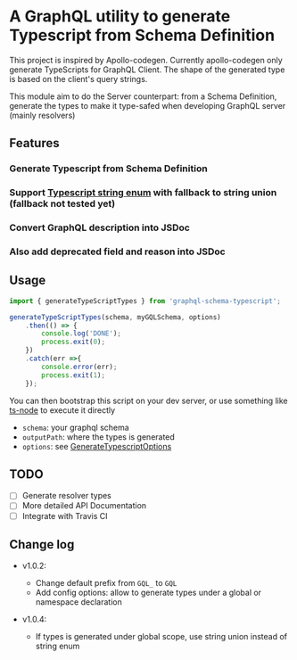 # A GraphQL utility to generate Typescript from Schema Definition

This project is inspired by Apollo-codegen. Currently apollo-codegen 
only generate TypeScripts for GraphQL Client. 
The shape of the generated type is based on the client's query strings.

This module aim to do the Server counterpart: from a Schema Definition, generate the 
types to make it type-safed when developing GraphQL server (mainly resolvers)

## Features

### Generate Typescript from Schema Definition
### Support [Typescript string enum](https://github.com/Microsoft/TypeScript/wiki/What's-new-in-TypeScript#typescript-25) with fallback to string union (fallback not tested yet)
### Convert GraphQL description into JSDoc
### Also add deprecated field and reason into JSDoc

## Usage

```javascript
import { generateTypeScriptTypes } from 'graphql-schema-typescript';

generateTypeScriptTypes(schema, myGQLSchema, options)
    .then(() => {
        console.log('DONE');
        process.exit(0);
    })
    .catch(err =>{
        console.error(err);
        process.exit(1);
    });

```

You can then bootstrap this script on your dev server, 
or use something like [ts-node](#https://github.com/TypeStrong/ts-node) to execute it directly

* `schema`: your graphql schema
* `outputPath`: where the types is generated
* `options`: see [GenerateTypescriptOptions](./src/types.ts)


## TODO
- [ ] Generate resolver types
- [ ] More detailed API Documentation
- [ ] Integrate with Travis CI

## Change log
* v1.0.2: 
    * Change default prefix from `GQL_` to `GQL`
    * Add config options: allow to generate types under a global or namespace declaration

* v1.0.4: 
    * If types is generated under global scope, use string union instead of string enum